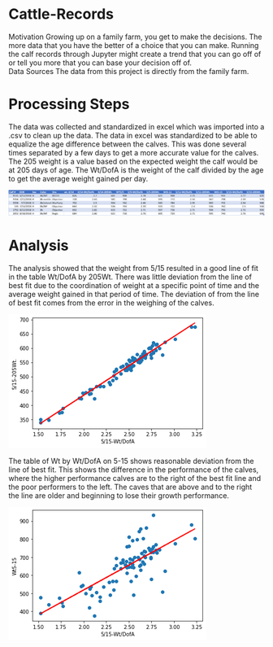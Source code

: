 # Cattle-Records
Motivation
Growing up on a family farm, you get to make the decisions. The more data that you have the better of a choice that you can make. Running the calf records through Jupyter might create a trend that you can go off of or tell you more that you can base your decision off of.  
Data Sources
The data from this project is directly from the family farm.
# Processing Steps
The data was collected and standardized in excel which was imported into a .csv to clean up the data. The data in excel was standardized to be able to equalize the age difference between the calves. This was done several times separated by a few days to get a more accurate value for the calves. The 205 weight is a value based on the expected weight the calf would be at 205 days of age. The Wt/DofA is the weight of the calf divided by the age to get the average weight gained per day. 


![Table Head](https://raw.githubusercontent.com/DrewBowdish/Cattle-Records/main/Head.png)

# Analysis
The analysis showed that the weight from 5/15 resulted in a good line of fit in the table Wt/DofA by 205Wt. There was little deviation from the line of best fit due to the coordination of weight at a specific point of time and the average weight gained in that period of time. The deviation of from the line of best fit comes from the error in the weighing of the calves. 

![Wt/DofA by 205Wt](https://raw.githubusercontent.com/DrewBowdish/Cattle-Records/main/WtDofAby205Wt.png)

The table of Wt by Wt/DofA on 5-15 shows reasonable deviation from the line of best fit. This shows the difference in the performance of the calves, where the higher performance calves are to the right of the  best fit line and the poor performers to the left. The caves that are above and to the right the line are older and beginning to lose their growth performance.

![Wt by Wt/DofA ](https://raw.githubusercontent.com/DrewBowdish/Cattle-Records/main/WtDofAbyWt.png)
